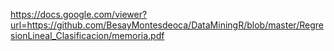 https://docs.google.com/viewer?url=https://github.com/BesayMontesdeoca/DataMiningR/blob/master/RegresionLineal_Clasificacion/memoria.pdf


